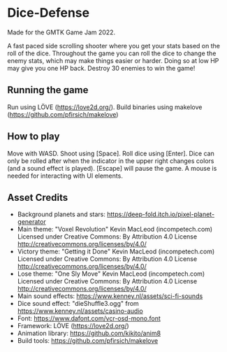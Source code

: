 # Dice-Defense

Made for the GMTK Game Jam 2022.

A fast paced side scrolling shooter where you get your stats based on the roll of the dice. Throughout the game you can roll the dice to change the enemy stats, which may make things easier or harder. Doing so at low HP may give you one HP back. Destroy 30 enemies to win the game!

## Running the game
Run using LÖVE (https://love2d.org/). Build binaries using makelove (https://github.com/pfirsich/makelove)

## How to play
Move with WASD. Shoot using [Space]. Roll dice using [Enter]. Dice can only be rolled after when the indicator in the upper right changes colors (and a sound effect is played). [Escape] will pause the game. A mouse is needed for interacting with UI elements.

## Asset Credits
- Background planets and stars: https://deep-fold.itch.io/pixel-planet-generator
- Main theme: "Voxel Revolution" Kevin MacLeod (incompetech.com) Licensed under Creative Commons: By Attribution 4.0 License http://creativecommons.org/licenses/by/4.0/
- Victory theme: "Getting it Done" Kevin MacLeod (incompetech.com) Licensed under Creative Commons: By Attribution 4.0 License http://creativecommons.org/licenses/by/4.0/
- Lose theme: "One Sly Move" Kevin MacLeod (incompetech.com) Licensed under Creative Commons: By Attribution 4.0 License http://creativecommons.org/licenses/by/4.0/
- Main sound effects: https://www.kenney.nl/assets/sci-fi-sounds
- Dice sound effect: "dieShuffle3.ogg" from https://www.kenney.nl/assets/casino-audio
- Font: https://www.dafont.com/vcr-osd-mono.font 
- Framework: LÖVE (https://love2d.org/) 
- Animation library: https://github.com/kikito/anim8
- Build tools: https://github.com/pfirsich/makelove

